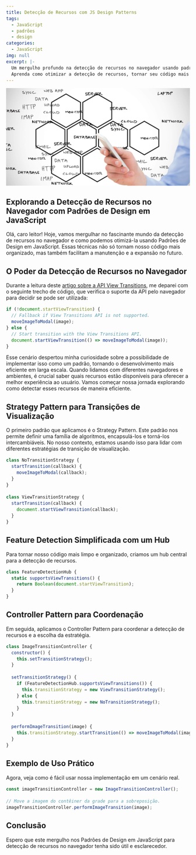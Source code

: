 ```yaml
---
title: Detecção de Recursos com JS Design Patterns
tags:
  - JavaScript
  - padrões
  - design
categories:
  - JavaScript
img: null
excerpt: |-
  Um mergulho profundo na detecção de recursos no navegador usando padrões de design em JavaScript.
  Aprenda como otimizar a detecção de recursos, tornar seu código mais organizado e melhorar a manutenção e expansão futura.
---
```


![Ilustração de uma estrutura de software. Um padrão de formas hexagonais rodeado de termos relacionados.](/img/blog/software-hive-structure.jpg)

## Explorando a Detecção de Recursos no Navegador com Padrões de Design em JavaScript

Olá, caro leitor! Hoje, vamos mergulhar no fascinante mundo da detecção de recursos no navegador e como podemos otimizá-la usando Padrões de Design em JavaScript. Essas técnicas não só tornam nosso código mais organizado, mas também facilitam a manutenção e a expansão no futuro.

## O Poder da Detecção de Recursos no Navegador

Durante a leitura deste [artigo sobre a API View Transitions](https://www.smashingmagazine.com/2023/12/view-transitions-api-ui-animations-part1/), me deparei com o seguinte trecho de código, que verifica o suporte da API pelo navegador para decidir se pode ser utilizada:

```javascript
if (!document.startViewTransition) {
  // Fallback if View Transitions API is not supported.
  moveImageToModal(image);
} else {
  // Start transition with the View Transitions API.
  document.startViewTransition(() => moveImageToModal(image));
}
```

Esse cenário despertou minha curiosidade sobre a possibilidade de implementar isso como um padrão, tornando o desenvolvimento mais eficiente em larga escala. Quando lidamos com diferentes navegadores e ambientes, é crucial saber quais recursos estão disponíveis para oferecer a melhor experiência ao usuário. Vamos começar nossa jornada explorando como detectar esses recursos de maneira eficiente.

## Strategy Pattern para Transições de Visualização

O primeiro padrão que aplicamos é o Strategy Pattern. Este padrão nos permite definir uma família de algoritmos, encapsulá-los e torná-los intercambiáveis. No nosso contexto, estamos usando isso para lidar com diferentes estratégias de transição de visualização.

```javascript
class NoTransitionStrategy {
  startTransition(callback) {
    moveImageToModal(callback);
  }
}

class ViewTransitionStrategy {
  startTransition(callback) {
    document.startViewTransition(callback);
  }
}
```

## Feature Detection Simplificada com um Hub

Para tornar nosso código mais limpo e organizado, criamos um hub central para a detecção de recursos.

```javascript
class FeatureDetectionHub {
  static supportsViewTransitions() {
    return Boolean(document.startViewTransition);
  }
}
```

## Controller Pattern para Coordenação

Em seguida, aplicamos o Controller Pattern para coordenar a detecção de recursos e a escolha da estratégia.

```javascript
class ImageTransitionController {
  constructor() {
    this.setTransitionStrategy();
  }

  setTransitionStrategy() {
    if (FeatureDetectionHub.supportsViewTransitions()) {
      this.transitionStrategy = new ViewTransitionStrategy();
    } else {
      this.transitionStrategy = new NoTransitionStrategy();
    }
  }

  performImageTransition(image) {
    this.transitionStrategy.startTransition(() => moveImageToModal(image));
  }
}
```

## Exemplo de Uso Prático

Agora, veja como é fácil usar nossa implementação em um cenário real.

```javascript
const imageTransitionController = new ImageTransitionController();

// Move a imagem do contêiner da grade para a sobreposição.
imageTransitionController.performImageTransition(image);
```

## Conclusão

Espero que este mergulho nos Padrões de Design em JavaScript para detecção de recursos no navegador tenha sido útil e esclarecedor.
